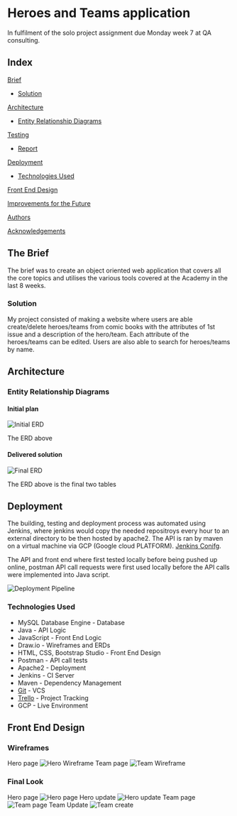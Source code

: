 # Heroes and Teams application 

In fulfilment of the solo project assignment due Monday week 7 at QA consulting.

## Index
[Brief](#brief)
   * [Solution](#solution)
   
[Architecture](#architecture)
   * [Entity Relationship Diagrams](#erd)
	
[Testing](#testing)
   * [Report](#report)

     
[Deployment](#depl)
   * [Technologies Used](#tech)
     
[Front End Design](#FE)

[Improvements for the Future](#improve)

[Authors](#auth)

[Acknowledgements](#ack)

<a name="brief"></a>
## The Brief

The brief was to create an object oriented web application that covers all the core topics and utilises the various tools covered at the Academy in the last 8 weeks.

<a name="solution"></a>
### Solution

My project consisted of making a website where users are able create/delete heroes/teams from comic books with the 
attributes of 1st issue and a description of the hero/team. Each attribute of the heroes/teams can be edited. Users are also able to
search for heroes/teams by name.

<a name="architecture"></a>
## Architecture
<a name="erd"></a>
### Entity Relationship Diagrams
#### Initial plan
![Initial ERD](/images/initialERD.jpg)

The ERD above 

#### Delivered solution
![Final ERD](/images/finalERD.jpg)

The ERD above is the final two tables 

<a name="depl"></a>
## Deployment

The building, testing and deployment process was automated using Jenkins, where jenkins would copy the needed repositroys every hour to an external directory to be then hosted by apache2. The API is ran by maven on a virtual machine via GCP (Google cloud PLATFORM).
[Jenkins Conifg](images/jenkins.jpg).

The API and front end where first tested locally before being pushed up online, postman API call requests were first used locally before the API calls were implemented into Java script.



![Deployment Pipeline](/images/ciPipeLine.jpeg)
<a name="tech"></a>
### Technologies Used

*   MySQL Database Engine - Database
*   Java - API Logic
*   JavaScript - Front End Logic
*   Draw.io - Wireframes and ERDs
*   HTML, CSS, Bootstrap Studio - Front End Design
*   Postman - API call tests
*   Apache2 - Deployment
*   Jenkins - CI Server
*   Maven - Dependency Management
*   [Git](https://github.com/AaronGlen/SoloProjFrontEnd.git) - VCS
*   [Trello](https://trello.com/b/pVnNall5/hero-team) - Project Tracking
*   GCP - Live Environment


<a name="FE"></a>
## Front End Design
### Wireframes
Hero page
![Hero Wireframe](/images/heroTable.jpg)
Team page
![Team Wireframe](/images/teamTable.jpg)
### Final Look
Hero page
![Hero page](/images/endHeroTable.jpg)
Hero update
![Hero update](/images/endUpdateHero.jpg)
Team page
![Team page](/images/endTeamTable.jpg)
Team Update
![Team create](/images/endCreateTeam.jpg)





